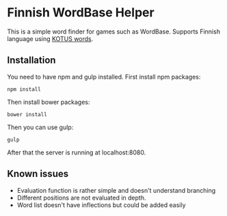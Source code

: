 Finnish WordBase Helper
=====================

This is a simple word finder for games such as WordBase.
Supports Finnish language using [KOTUS words](http://kaino.kotus.fi/sanat/nykysuomi/).

Installation
------

You need to have npm and gulp installed. First install npm packages:

`npm install`

Then install bower packages:

`bower install`

Then you can use gulp:

`gulp`

After that the server is running at localhost:8080.

Known issues
------

* Evaluation function is rather simple and doesn't understand branching
* Different positions are not evaluated in depth.
* Word list doesn't have inflections but could be added easily
